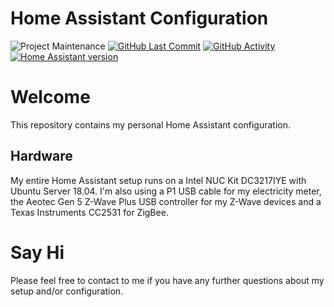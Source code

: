 # Home Assistant Configuration
![Project Maintenance][maintenance-badge] [![GitHub Last Commit][last-commit-badge]][commits] [![GitHub Activity][commits-badge]][commits]
[![Home Assistant version][hass-version-badge]][hass-version]

# Welcome
This repository contains my personal Home Assistant configuration. 

## Hardware
My entire Home Assistant setup runs on a Intel NUC Kit DC3217IYE with Ubuntu Server 18.04.
I'm also using a P1 USB cable for my electricity meter, the Aeotec Gen 5 Z-Wave Plus USB controller for my Z-Wave devices and a Texas Instruments CC2531 for ZigBee.

# Say Hi
Please feel free to contact to me if you have any further questions about my setup and/or configuration.

[maintenance-badge]: https://img.shields.io/maintenance/yes/2020
[last-commit]: https://github.com/rickvandersterren/home-assistant-config/commits/master
[last-commit-badge]: https://badgen.net/github/last-commit/rickvandersterren/home-assistant-config
[commits]: https://github.com/rickvandersterren/home-assistant-config/commits/master
[commits-badge]: https://badgen.net/github/commits/rickvandersterren/home-assistant-config
[hass-version]: https://www.home-assistant.io/blog/2020/02/05/release-105
[hass-version-badge]: https://img.shields.io/badge/Home%20Assistant-0.105.3-brightgreen.svg
